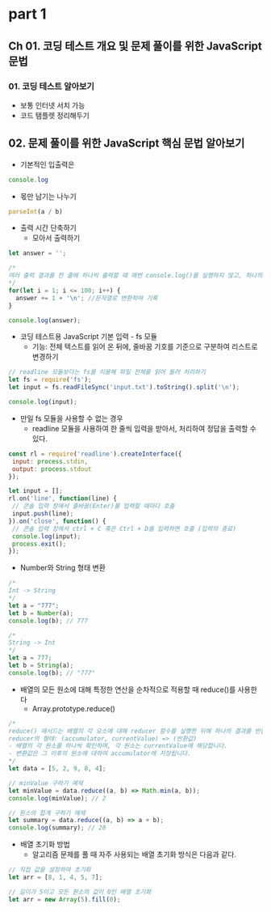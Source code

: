 # part 1
## Ch 01. 코딩 테스트 개요 및 문제 풀이를 위한 JavaScript 문법
### 01. 코딩 테스트 알아보기
* 보통 인터넷 서치 가능
* 코드 탬플렛 정리해두기
## 02. 문제 풀이를 위한 JavaScript 핵심 문법 알아보기
* 기본적인 입출력은
```Javascript
console.log
```
* 몫만 남기는 나누기
```Javascript
parseInt(a / b)
```
* 출력 시간 단축하기
  * 모아서 출력하기
```javascript
let answer = '';

/*
여러 출력 결과를 한 줄에 하나씩 출력할 때 매번 console.log()를 실행하지 않고, 하나의 문자열에 결과를 저장해서 한꺼번에 출력하는 것이 대게 더 빠르게 수행됩니다.
*/
for(let i = 1; i <= 100; i++) {
  answer += 1 + '\n'; //문자열로 변환하여 기록
}

console.log(answer);
```
* 코딩 테스트용 JavaScript 기본 입력 - fs 모듈
  * 기능: 전체 텍스트를 읽어 온 뒤에, 줄바꿈 기호를 기준으로 구분하여 리스트로 변경하기
```javascript
// readline 모듈보다는 fs를 이용해 파일 전체를 읽어 들려 처리하기
let fs = require('fs');
let input = fs.readFileSync('input.txt').toString().split('\n');

console.log(input);
```
* 만일 fs 모듈을 사용할 수 없는 경우
  * readline 모듈을 사용하여 한 줄씩 입력을 받아서, 처리하여 정답을 출력할 수 있다.
```javascript
const rl = require('readline').createInterface({
 input: process.stdin,
 output: process.stdout
});

let input = [];
rl.on('line', function(line) {
 // 콘솔 입력 창에서 줄바꿈(Enter)를 입력할 때마다 호출
 input.push(line);
}).on('close', function() {
 // 콘솔 입력 창에서 ctrl + C 혹은 Ctrl + D를 입력하면 호출 (입력의 종료)
 console.log(input);
 process.exit();
});
```
* Number와 String 형태 변환
```javascript
/*
Int -> String
*/
let a = "777";
let b = Number(a);
console.log(b); // 777

/*
String -> Int
*/
let a = 777;
let b = String(a);
console.log(b); // "777"
```
* 배열의 모든 원소에 대해 특정한 연산을 순차적으로 적용할 때 reduce()를 사용한다
  * Array.prototype.reduce()
```javascript
/*
reduce() 매서드는 배열의 각 요소에 대해 reducer 함수를 실행한 뒤에 하나의 결과를 반환합니다.
reducer의 형태: (accumulator, currentValue) => (반환값)
- 배열의 각 원소를 하나씩 확인하며, 각 원소는 currentValue에 해당합니다.
- 변환값은 그 이후의 원소에 대하여 accumulator에 저장됩니다.
*/
let data = [5, 2, 9, 8, 4];

// minValue 구하기 예제
let minValue = data.reduce((a, b) => Math.min(a, b));
console.log(minValue); // 2

// 원소의 합계 구하기 예제
let summary = data.reduce((a, b) => a + b);
console.log(summary); // 28
```
* 배열 초기화 방법
  * 알고리즘 문제를 풀 때 자주 사용되는 배열 초기화 방식은 다음과 같다.
```javascript
// 직접 값을 설정하여 초기화
let arr = [8, 1, 4, 5, 7];

// 길이가 5이고 모든 원소의 값이 0인 배열 초기화
let arr = new Array(5).fill(0);
```
